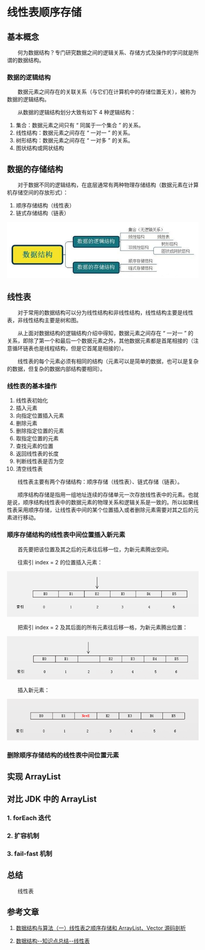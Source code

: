 #  线性表顺序存储

## 基本概念

　　何为数据结构？专门研究数据之间的逻辑关系、存储方式及操作的学问就是所谓的数据结构。

### 数据的逻辑结构

　　数据元素之间存在的关联关系（与它们在计算机中的存储位置无关），被称为数据的逻辑结构。

　　从数据的逻辑结构划分大致有如下 4 种逻辑结构：

1. 集合：数据元素之间只有 “ 同属于一个集合 ” 的关系。
2. 线性结构：数据元素之间存在 “ 一对一 ” 的关系。
3. 树形结构：数据元素之间存在 “ 一对多 ” 的关系。
4. 图状结构或网状结构

## 数据的存储结构

　　对于数据不同的逻辑结构，在底层通常有两种物理存储结构（数据元素在计算机存储空间的存放形式）：

1. 顺序存储结构（线性表）
2. 链式存储结构（链表）

![](image/数据结构.jpg)

## 线性表

　　对于常用的数据结构可以分为线性结构和非线性结构，线性结构主要是线性表，非线性结构主要是树和图。

　　从上面对数据结构的逻辑结构介绍中得知，数据元素之间存在 “ 一对一 ” 的关系，即除了第一个和最后一个数据元素之外，其他数据元素都是首尾相接的（注意循环链表也是线程结构，但是它首尾是相接的）。

　　线性表的每个元素必须有相同的结构（元素可以是简单的数据，也可以是复杂的数据，但复杂的数据内部结构要相同）。

### 线性表的基本操作

1. 线性表初始化
2. 插入元素
3. 向指定位置插入元素
4. 删除元素
5. 删除指定位置的元素
6. 取指定位置的元素
7. 查找元素的位置
8. 返回线性表的长度
9. 判断线性表是否为空
10. 清空线性表

　　线性表主要有两个存储结构：顺序存储（线性表）、链式存储（链表）。

　　顺序结构存储是指用一组地址连续的存储单元一次存放线性表中的元素。也就是说，顺序结构线性表中的数据元素的物理关系和逻辑关系是一致的。所以如果线性表采用顺序存储，让线性表中间的某个位置插入或者删除元素需要对其之后的元素进行移动。

### 顺序存储结构的线性表中间位置插入新元素

　　首先要把该位置及其之后的元素往后移一位，为新元素腾出空间。

　　往索引 index = 2 的位置插入元素：

![](image/顺序线性表插入1.png)

　　把索引 index = 2 及其后面的所有元素往后移一格，为新元素腾出位置：

![](image/顺序线性表插入2.png)

　　插入新元素：

![](image/顺序线性表插入3.png)





### 删除顺序存储结构的线性表中间位置元素



## 实现 ArrayList



## 对比 JDK 中的 ArrayList

### 1. forEach 迭代



### 2. 扩容机制



### 3. fail-fast 机制



## 总结



　　线性表

#### 

## 参考文章

1. [数据结构与算法（一）线性表之顺序存储和 ArrayList、Vector 源码剖析](https://chiclaim.blog.csdn.net/article/details/80158343)

3. [数据结构--知识点总结--线性表](https://blog.csdn.net/Void_worker/article/details/81058094)

